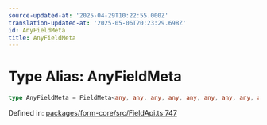 ```yaml
---
source-updated-at: '2025-04-29T10:22:55.000Z'
translation-updated-at: '2025-05-06T20:23:29.698Z'
id: AnyFieldMeta
title: AnyFieldMeta
---
```


<!-- DO NOT EDIT: this page is autogenerated from the type comments -->

# Type Alias: AnyFieldMeta

```ts
type AnyFieldMeta = FieldMeta<any, any, any, any, any, any, any, any, any, any, any, any, any, any, any, any, any>;
```

Defined in: [packages/form-core/src/FieldApi.ts:747](https://github.com/TanStack/form/blob/main/packages/form-core/src/FieldApi.ts#L747)
